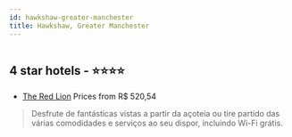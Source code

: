 ```yaml
---
id: hawkshaw-greater-manchester
title: Hawkshaw, Greater Manchester
---
```


<center><img src="https://i.travelapi.com/hotels/19000000/18280000/18277200/18277119/d2e21bc8_z.jpg" alt="" /></center>


##  4 star hotels - ⭐️⭐️⭐️⭐️

-    [The Red Lion](https://www.hurb.com/br/aud/https://www.hurb.com/br/hotels/hawkshaw/the-red-lion-HT-RF8U?cmp=18055) Prices from R$ 520,54
   > Desfrute de fantásticas vistas a partir da açoteia ou tire partido das várias comodidades e serviços ao seu dispor, incluindo Wi-Fi grátis.
